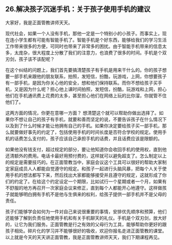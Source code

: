 ## 26.解决孩子沉迷手机：关于孩子使用手机的建议
大家好，我是正面管教讲师天天。


现代社会，如果一个人没有手机，那他一定是一个特别小的小孩子。而事实上，现在连小学生都有可能有智能手机了。智能手机是个好东西，能够给我们的学习生活工作带来很多的方便，可同时也带来了非常多的困扰。由于智能手机带来的信息太多，太庞杂，很大程度上分散了我们的注意力，也浪费了很多的时间。手机是个双刃剑，孩子该不该配呢？


在这个纠结的问题上，我们首先要搞清楚孩子有手机是用来干什么的。你的孩子想要一部手机来跟他的朋友联系，拍照，发短信，扮酷，玩游戏，上网，你想要孩子有一部手机，是因为你关心他的安全，想和他们保持联系。而你不想给孩子买手机，又是因为什么呢？担心他上课时间拍照，发短信，扮酷，玩游戏和上网，担心他们在手机通讯费上花费的太多，甚至担心他们在网络上玩的比你溜，你就管不住他们了。


这两方面的情况，你更在意哪一方面？ 想清楚这个就可以帮助你做出选择了。如果你不想让自己的孩子有手机，就要和善而坚定的说，不要告诉孩子在什么情况下以及到了什么时候才能让他拥有自己的手机。如果你决定要给孩子买一部手机，那么就要做好事先的约定了，包括使用手机的时间长度是否符合学校的规定。使用手机的话费怎么支付的，孩子应该自己承担手机的话费，并且话费应该是限额的。


如果他没有钱支付，超过规定的部分，要让他知道你会收回手机的使用权，直到他还清额外的费用。电话卡最好用预付费的，这样就可以避免超支了。怎么制定以上的规定是需要技巧的。在正面管教当中，家庭会议这个工具可以很好的帮助大家制定家庭成员人人都能自觉遵守的规定。和孩子一起进行头脑风暴，把每个人关于使用手机的想法都写下来，然后找出大家都能够接受并且遵守的规定，这就形成了你们的约定了。在给这个约定设定一个期限，比如试行一个星期或者一个月，如果有不舒服的地方再召开一次家庭会议来修正，直到每个人都能开心地遵守。这样做孩子就能够明白拥有手机不是他与生俱来的权利，给孩子提供一部手机并不是父母的责任。


孩子们能够学会如何为一件对自己来说很重要的事情，安排优先顺序和预算，他们还能够了解到负责任地使用手机和有关手机聊天的礼仪。手机是个双刃剑，放大好的，让它为我们服务。正面管教是行之有效的父母行为工具，能够帮助你更好的跟孩子相处。碎片化的学习并不能够很好的吸收，欢迎你报名走进正面管教的课堂。以上就是今天的天天讲正面管教，我是正面管教讲师天天，我们下期课程再见。

